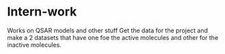 # Intern-work
Works on QSAR models and other stuff
Get the data for the project and make a 2 datasets that have one foe the active molecules and other for the inactive molecules.

